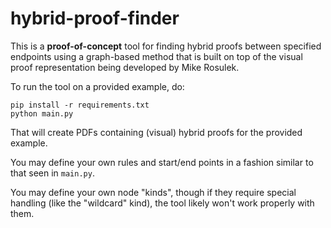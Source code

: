# hybrid-proof-finder

This is a **proof-of-concept** tool for finding hybrid proofs between specified endpoints using a graph-based
method that is built on top of the visual proof representation being developed by Mike Rosulek.

To run the tool on a provided example, do:

```
pip install -r requirements.txt
python main.py
```

That will create PDFs containing (visual) hybrid proofs for the provided example.

You may define your own rules and start/end points in a fashion similar to that seen in `main.py`.

You may define your own node "kinds", though if they require special handling (like the "wildcard" kind), the tool likely won't work properly with them.